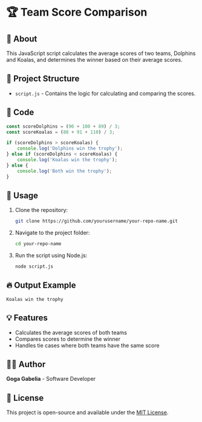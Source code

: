 # 🏆 Team Score Comparison

## 📌 About
This JavaScript script calculates the average scores of two teams, Dolphins and Koalas, and determines the winner based on their average scores.

## 📂 Project Structure
- `script.js` - Contains the logic for calculating and comparing the scores.

## 📝 Code
```javascript
const scoreDolphins = (96 + 108 + 89) / 3;
const scoreKoalas = (88 + 91 + 110) / 3;

if (scoreDolphins > scoreKoalas) {
    console.log('Dolphins win the trophy');
} else if (scoreDolphins < scoreKoalas) {
    console.log('Koalas win the trophy');
} else {
    console.log('Both win the trophy');
}
```

## 🚀 Usage
1. Clone the repository:
   ```sh
   git clone https://github.com/yourusername/your-repo-name.git
   ```
2. Navigate to the project folder:
   ```sh
   cd your-repo-name
   ```
3. Run the script using Node.js:
   ```sh
   node script.js
   ```

## 🔥 Output Example
```
Koalas win the trophy
```

## 💡 Features
- Calculates the average scores of both teams
- Compares scores to determine the winner
- Handles tie cases where both teams have the same score

## 👨‍💻 Author
**Goga Gabelia** - Software Developer

## 📜 License
This project is open-source and available under the [MIT License](LICENSE).
